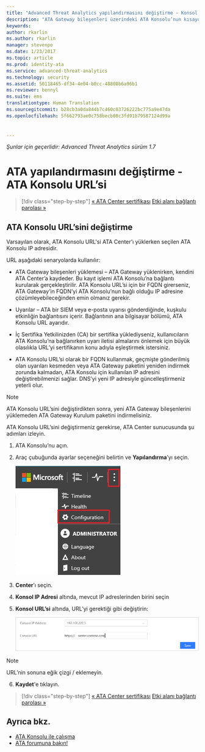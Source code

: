```yaml
---
title: "Advanced Threat Analytics yapılandırmasını değiştirme - Konsol IP adresi | Microsoft Advanced Threat Analytics"
description: "ATA Gateway bileşenleri üzerindeki ATA Konsolu’nun kısayolunu oluşturmak için kullanılan ATA Konsolu IP adresinin nasıl değiştirileceği açıklanır."
keywords: 
author: rkarlin
ms.author: rkarlin
manager: stevenpo
ms.date: 1/23/2017
ms.topic: article
ms.prod: identity-ata
ms.service: advanced-threat-analytics
ms.technology: security
ms.assetid: 50118465-df34-4e04-b0cc-48808b6a96b1
ms.reviewer: bennyl
ms.suite: ems
translationtype: Human Translation
ms.sourcegitcommit: b28cb3a0da844b7c460c03726222bc775a9e47da
ms.openlocfilehash: 5f662793ae0c758becb08c3fd91b79587124d99a


---
```


*Şunlar için geçerlidir: Advanced Threat Analytics sürüm 1.7*



# <a name="change-ata-configuration---ata-console-url"></a>ATA yapılandırmasını değiştirme - ATA Konsolu URL’si

>[!div class="step-by-step"]
[« ATA Center sertifikası](modifying-ata-config-centercert.md)
[Etki alanı bağlantı parolası »](modifying-ata-config-dcpassword.md)

## <a name="change-the-ata-console-url"></a>ATA Konsolu URL’sini değiştirme
Varsayılan olarak, ATA Konsolu URL'si ATA Center’ı yüklerken seçilen ATA Konsolu IP adresidir.

URL aşağıdaki senaryolarda kullanılır:

-   ATA Gateway bileşenleri yüklemesi – ATA Gateway yüklenirken, kendini ATA Center’a kaydeder. Bu kayıt işlemi ATA Konsolu’na bağlantı kurularak gerçekleştirilir. ATA Konsolu URL’si için bir FQDN girerseniz, ATA Gateway’in FQDN’yi ATA Konsolu’nun bağlı olduğu IP adresine çözümleyebileceğinden emin olmanız gerekir.

-   Uyarılar – ATA bir SIEM veya e-posta uyarısı gönderdiğinde, kuşkulu etkinliğin bağlantısını içerir. Bağlantının ana bilgisayar bölümü, ATA Konsolu URL ayarıdır.

-   İç Sertifika Yetkilinizden (CA) bir sertifika yüklediyseniz, kullanıcıların ATA Konsolu’na bağlanırken uyarı iletisi almalarını önlemek için büyük olasılıkla URL’yi sertifikanın konu adıyla eşleştirmek istersiniz.

-   ATA Konsolu URL’si olarak bir FQDN kullanmak, geçmişte gönderilmiş olan uyarıları kesmeden veya ATA Gateway paketini yeniden indirmek zorunda kalmadan, ATA Konsolu için kullanılan IP adresini değiştirebilmenizi sağlar. DNS’yi yeni IP adresiyle güncelleştirmeniz yeterli olur.

> [!NOTE]
> ATA Konsolu URL’sini değiştirdikten sonra, yeni ATA Gateway bileşenlerini yüklemeden ATA Gateway Kurulum paketini indirmelisiniz.

ATA Konsolu URL’sini değiştirmeniz gerekirse, ATA Center sunucusunda şu adımları izleyin.

1.  ATA Konsolu’nu açın.

2.  Araç çubuğunda ayarlar seçeneğini belirtin ve **Yapılandırma**’yı seçin.

    ![ATA yapılandırma ayarları simgesi](media/ATA-config-icon.JPG)

3.  **Center**’ı seçin.

4.  **Konsol IP Adresi** altında, mevcut IP adreslerinden birini seçin

5.  **Konsol URL’si** altında, URL’yi gerektiği gibi değiştirin:

    ![ATA Konsolu URL’si](media/ATA-chge-center-URL.png)
> [!NOTE]
> URL’nin sonuna eğik çizgi / eklemeyin.

6.  **Kaydet**'e tıklayın.

>[!div class="step-by-step"]
[« ATA Center sertifikası](modifying-ata-config-centercert.md)
[Etki alanı bağlantı parolası »](modifying-ata-config-dcpassword.md)


## <a name="see-also"></a>Ayrıca bkz.
- [ATA Konsolu ile çalışma](working-with-ata-console.md)
- [ATA forumuna bakın!](https://aka.ms/ata-forum)



<!--HONumber=Feb17_HO1-->


